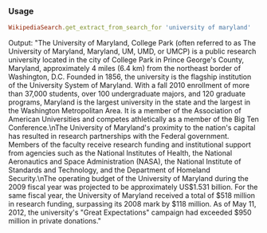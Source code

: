 ### Usage
```ruby
WikipediaSearch.get_extract_from_search_for 'university of maryland'
```

Output: "The University of Maryland, College Park (often referred to as The University of Maryland, Maryland, UM, UMD, or UMCP) is a public research university located in the city of College Park in Prince George's County, Maryland, approximately 4 miles (6.4 km) from the northeast border of Washington, D.C. Founded in 1856, the university is the flagship institution of the University System of Maryland. With a fall 2010 enrollment of more than 37,000 students, over 100 undergraduate majors, and 120 graduate programs, Maryland is the largest university in the state and the largest in the Washington Metropolitan Area. It is a member of the Association of American Universities and competes athletically as a member of the Big Ten Conference.\nThe University of Maryland's proximity to the nation's capital has resulted in research partnerships with the Federal government. Members of the faculty receive research funding and institutional support from agencies such as the National Institutes of Health, the National Aeronautics and Space Administration (NASA), the National Institute of Standards and Technology, and the Department of Homeland Security.\nThe operating budget of the University of Maryland during the 2009 fiscal year was projected to be approximately US$1.531 billion. For the same fiscal year, the University of Maryland received a total of $518 million in research funding, surpassing its 2008 mark by $118 million. As of May 11, 2012, the university's \"Great Expectations\" campaign had exceeded $950 million in private donations."
